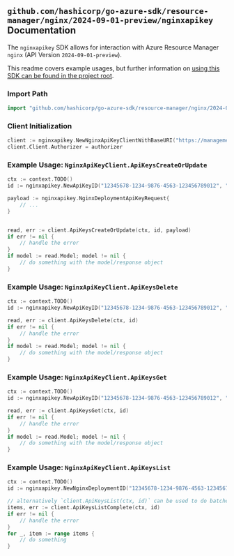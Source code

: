 
## `github.com/hashicorp/go-azure-sdk/resource-manager/nginx/2024-09-01-preview/nginxapikey` Documentation

The `nginxapikey` SDK allows for interaction with Azure Resource Manager `nginx` (API Version `2024-09-01-preview`).

This readme covers example usages, but further information on [using this SDK can be found in the project root](https://github.com/hashicorp/go-azure-sdk/tree/main/docs).

### Import Path

```go
import "github.com/hashicorp/go-azure-sdk/resource-manager/nginx/2024-09-01-preview/nginxapikey"
```


### Client Initialization

```go
client := nginxapikey.NewNginxApiKeyClientWithBaseURI("https://management.azure.com")
client.Client.Authorizer = authorizer
```


### Example Usage: `NginxApiKeyClient.ApiKeysCreateOrUpdate`

```go
ctx := context.TODO()
id := nginxapikey.NewApiKeyID("12345678-1234-9876-4563-123456789012", "example-resource-group", "nginxDeploymentName", "apiKeyName")

payload := nginxapikey.NginxDeploymentApiKeyRequest{
	// ...
}


read, err := client.ApiKeysCreateOrUpdate(ctx, id, payload)
if err != nil {
	// handle the error
}
if model := read.Model; model != nil {
	// do something with the model/response object
}
```


### Example Usage: `NginxApiKeyClient.ApiKeysDelete`

```go
ctx := context.TODO()
id := nginxapikey.NewApiKeyID("12345678-1234-9876-4563-123456789012", "example-resource-group", "nginxDeploymentName", "apiKeyName")

read, err := client.ApiKeysDelete(ctx, id)
if err != nil {
	// handle the error
}
if model := read.Model; model != nil {
	// do something with the model/response object
}
```


### Example Usage: `NginxApiKeyClient.ApiKeysGet`

```go
ctx := context.TODO()
id := nginxapikey.NewApiKeyID("12345678-1234-9876-4563-123456789012", "example-resource-group", "nginxDeploymentName", "apiKeyName")

read, err := client.ApiKeysGet(ctx, id)
if err != nil {
	// handle the error
}
if model := read.Model; model != nil {
	// do something with the model/response object
}
```


### Example Usage: `NginxApiKeyClient.ApiKeysList`

```go
ctx := context.TODO()
id := nginxapikey.NewNginxDeploymentID("12345678-1234-9876-4563-123456789012", "example-resource-group", "nginxDeploymentName")

// alternatively `client.ApiKeysList(ctx, id)` can be used to do batched pagination
items, err := client.ApiKeysListComplete(ctx, id)
if err != nil {
	// handle the error
}
for _, item := range items {
	// do something
}
```
